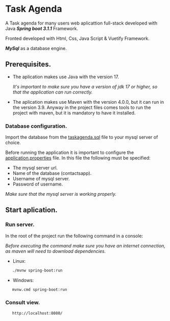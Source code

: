 # Task Agenda

A Task agenda for many users web aplicattion full-stack developed with Java **_Spring boot 3.1.1_** Framework.

Fronted developed with Html, Css, Java Script & Vuetify Framework.

**_MySql_** as a database engine.

## Prerequisites.

* The aplication makes use Java with the version 17.
  
  *_It's important to make sure you have a version of jdk 17 or higher, so that the application can run correctly._*

* The aplication makes use Maven with the version 4.0.0, but it can run in the version 3.9. Anyway in the project files comes tools to run the project with maven, but it is mandatory to have it installed.

### Database configuration.

Import the database from the [taskagenda.sql](https://github.com/richardfm77/taskAgenda/edit/main/README.md#:~:text=pom.xml-,taskagenda.sql,-Documentation%C2%A0%E2%80%A2%C2%A0Share) file to your mysql server of choice.

Before running the application it is important to configure the [application.properties](https://github.com/richardfm77/taskAgenda/edit/main/README.md#:~:text=templates-,application.properties,-test/java/com) file. In this file the following must be specified:

* The mysql server url.
* Name of the database (contactsapp).
* Username of mysql server.
* Password of username.

*_Make sure that the mysql server is working properly._*

## Start aplication.

### Run server.

In the root of the project run the following command in a console:

*_Before executing the command make sure you have an internet connection, as maven will need to download dependencies._*

* Linux:
```sh
   ./mvnw spring-boot:run
```

* Windows:
```sh
   mvnw.cmd spring-boot:run
```

### Consult view.
```sh
   http://localhost:8080/
```
